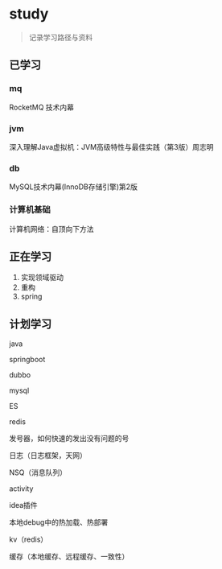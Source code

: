 # study
> 记录学习路径与资料

## 已学习



### mq
RocketMQ 技术内幕

### jvm

深入理解Java虚拟机：JVM高级特性与最佳实践（第3版）周志明

### db

MySQL技术内幕(InnoDB存储引擎)第2版

### 计算机基础

计算机网络：自顶向下方法

## 正在学习

1. 实现领域驱动
1. 重构
1. spring


## 计划学习
java

springboot

dubbo

mysql

ES

redis

发号器，如何快速的发出没有问题的号

日志（日志框架，天网）

NSQ（消息队列）

activity

idea插件

本地debug中的热加载、热部署

kv（redis）

缓存（本地缓存、远程缓存、一致性）



